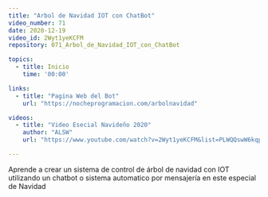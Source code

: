 ```yaml
---
title: "Arbol de Navidad IOT con ChatBot"
video_number: 71
date: 2020-12-19
video_id: 2Wyt1yeKCFM
repository: 071_Arbol_de_Navidad_IOT_con_ChatBot

topics:
  - title: Inicio
    time: '00:00'

links:
  - title: "Pagina Web del Bot"
    url: "https://nocheprogramacion.com/arbolnavidad"

videos:
  - title: "Video Esecial Navideño 2020"
    author: "ALSW"
    url: "https://www.youtube.com/watch?v=2Wyt1yeKCFM&list=PLWQQswW6kqpU9MU68MFOa6Q6pbQ1mdDJQ"

---
```


Aprende a crear un sistema de control de árbol de navidad con IOT utilizando un chatbot o sistema automatico por mensajería en este especial de Navidad
